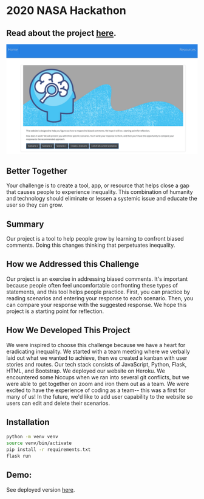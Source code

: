 # 2020 NASA Hackathon
## Read about the project [here](https://2020.spaceappschallenge.org/challenges/confront/better-together/teams/the-tardigrades/project).

![Landing Page](https://github.com/mandathompson/2020-NASA-Hackathon/blob/main/Practice_Responding_to_Biased_Comments.png)

## Better Together
Your challenge is to create a tool, app, or resource that helps close a gap that causes people to experience inequality. This combination of humanity and technology should eliminate or lessen a systemic issue and educate the user so they can grow.

## Summary
Our project is a tool to help people grow by learning to confront biased comments. Doing this changes thinking that perpetuates inequality.

## How we Addressed this Challenge
Our project is an exercise in addressing biased comments. It's important because people often feel uncomfortable confronting these types of statements, and this tool helps people practice. First, you can practice by reading scenarios and entering your response to each scenario. Then, you can compare your response with the suggested response. We hope this project is a starting point for reflection.

## How We Developed This Project
We were inspired to choose this challenge because we have a heart for eradicating inequality. We started with a team meeting where we verbally laid out what we wanted to achieve, then we created a kanban with user stories and routes. Our tech stack consists of JavaScript, Python, Flask, HTML, and Bootstrap. We deployed our website on Heroku. We encountered some hiccups when we ran into several git conflicts, but we were able to get together on zoom and iron them out as a team. We were excited to have the experience of coding as a team-- this was a first for many of us! In the future, we'd like to add user capability to the website so users can edit and delete their scenarios.

## Installation

```bash
python -m venv venv
source venv/bin/activate
pip install -r requirements.txt
flask run
```

## Demo: 
See deployed version [here](https://better-together-tardigrades.herokuapp.com/).

